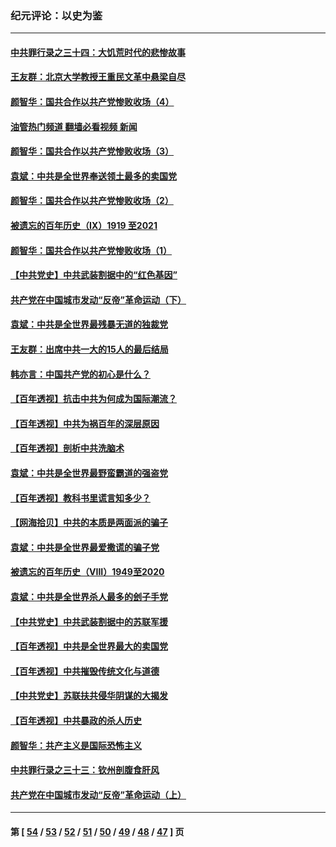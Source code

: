 ### 纪元评论：以史为鉴
---
#### [中共罪行录之三十四：大饥荒时代的悲惨故事](../../pages/nsc1028/n13087993.md?07160330) 
#### [王友群：北京大学教授王重民文革中悬梁自尽](../../pages/nsc1028/n13084645.md?07160330) 
#### [颜智华：国共合作以共产党惨败收场（4）](../../pages/nsc1028/n13082967.md?07160330) 
#### [油管热门频道 翻墙必看视频 新闻](ok?07160330)
#### [颜智华：国共合作以共产党惨败收场（3）](../../pages/nsc1028/n13081595.md?07160330) 
#### [袁斌：中共是全世界奉送领土最多的卖国党](../../pages/nsc1028/n13080359.md?07160330) 
#### [颜智华：国共合作以共产党惨败收场（2）](../../pages/nsc1028/n13079964.md?07160330) 
#### [被遗忘的百年历史（Ⅸ）1919 至2021](../../pages/nsc1028/n13048246.md?07160330) 
#### [颜智华：国共合作以共产党惨败收场（1）](../../pages/nsc1028/n13078336.md?07160330) 
#### [【中共党史】中共武装割据中的“红色基因”](../../pages/nsc1028/n13074576.md?07160330) 
#### [共产党在中国城市发动“反帝”革命运动（下）](../../pages/nsc1028/n13076119.md?07160330) 
#### [袁斌：中共是全世界最残暴无道的独裁党](../../pages/nsc1028/n13068366.md?07160330) 
#### [王友群：出席中共一大的15人的最后结局](../../pages/nsc1028/n13067282.md?07160330) 
#### [韩亦言：中国共产党的初心是什么？](../../pages/nsc1028/n13065420.md?07160330) 
#### [【百年透视】抗击中共为何成为国际潮流？](../../pages/nsc1028/n13065845.md?07160330) 
#### [【百年透视】中共为祸百年的深层原因](../../pages/nsc1028/n13065827.md?07160330) 
#### [【百年透视】剖析中共洗脑术](../../pages/nsc1028/n13064830.md?07160330) 
#### [袁斌：中共是全世界最野蛮霸道的强盗党](../../pages/nsc1028/n13064758.md?07160330) 
#### [【百年透视】教科书里谎言知多少？](../../pages/nsc1028/n13064563.md?07160330) 
#### [【网海拾贝】中共的本质是两面派的骗子](../../pages/nsc1028/n13062711.md?07160330) 
#### [袁斌：中共是全世界最爱撒谎的骗子党](../../pages/nsc1028/n13062650.md?07160330) 
#### [被遗忘的百年历史（VIII）1949至2020](../../pages/nsc1028/n13048188.md?07160330) 
#### [袁斌：中共是全世界杀人最多的刽子手党](../../pages/nsc1028/n13059947.md?07160330) 
#### [【中共党史】中共武装割据中的苏联军援](../../pages/nsc1028/n13058998.md?07160330) 
#### [【百年透视】中共是全世界最大的卖国党](../../pages/nsc1028/n13014567.md?07160330) 
#### [【百年透视】中共摧毁传统文化与道德](../../pages/nsc1028/n13057253.md?07160330) 
#### [【中共党史】苏联扶共侵华阴谋的大揭发](../../pages/nsc1028/n13056050.md?07160330) 
#### [【百年透视】中共暴政的杀人历史](../../pages/nsc1028/n13051791.md?07160330) 
#### [颜智华：共产主义是国际恐怖主义](../../pages/nsc1028/n13052583.md?07160330) 
#### [中共罪行录之三十三：钦州剖腹食肝风](../../pages/nsc1028/n13050342.md?07160330) 
#### [共产党在中国城市发动“反帝”革命运动（上）](../../pages/nsc1028/n13050025.md?07160330) 

---
#### 第 [ [54](./54.md?07160330) / [53](./53.md?07160330) / [52](./52.md?07160330) / [51](./51.md?07160330) / [50](./50.md?07160330) / [49](./49.md?07160330) / [48](./48.md?07160330) / [47](./47.md?07160330) ] 页

